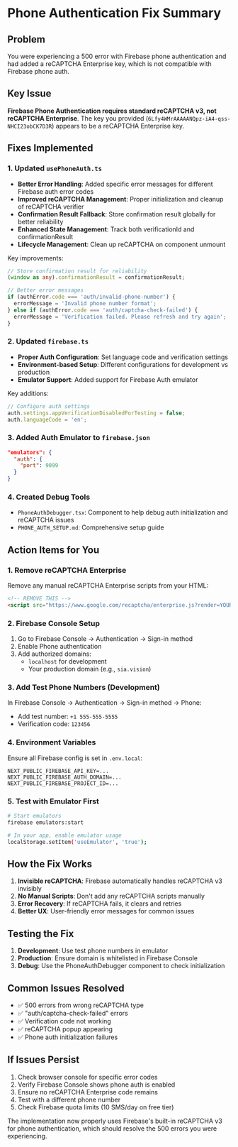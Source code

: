 # Phone Authentication Fix Summary

## Problem
You were experiencing a 500 error with Firebase phone authentication and had added a reCAPTCHA Enterprise key, which is not compatible with Firebase phone auth.

## Key Issue
**Firebase Phone Authentication requires standard reCAPTCHA v3, not reCAPTCHA Enterprise**. The key you provided (`6Lfy4WMrAAAAANQpz-iA4-qss-NHCI23obCK7D3R`) appears to be a reCAPTCHA Enterprise key.

## Fixes Implemented

### 1. Updated `usePhoneAuth.ts`
- **Better Error Handling**: Added specific error messages for different Firebase auth error codes
- **Improved reCAPTCHA Management**: Proper initialization and cleanup of reCAPTCHA verifier
- **Confirmation Result Fallback**: Store confirmation result globally for better reliability
- **Enhanced State Management**: Track both verificationId and confirmationResult
- **Lifecycle Management**: Clean up reCAPTCHA on component unmount

Key improvements:
```typescript
// Store confirmation result for reliability
(window as any).confirmationResult = confirmationResult;

// Better error messages
if (authError.code === 'auth/invalid-phone-number') {
  errorMessage = 'Invalid phone number format';
} else if (authError.code === 'auth/captcha-check-failed') {
  errorMessage = 'Verification failed. Please refresh and try again';
}
```

### 2. Updated `firebase.ts`
- **Proper Auth Configuration**: Set language code and verification settings
- **Environment-based Setup**: Different configurations for development vs production
- **Emulator Support**: Added support for Firebase Auth emulator

Key additions:
```typescript
// Configure auth settings
auth.settings.appVerificationDisabledForTesting = false;
auth.languageCode = 'en';
```

### 3. Added Auth Emulator to `firebase.json`
```json
"emulators": {
  "auth": {
    "port": 9099
  }
}
```

### 4. Created Debug Tools
- `PhoneAuthDebugger.tsx`: Component to help debug auth initialization and reCAPTCHA issues
- `PHONE_AUTH_SETUP.md`: Comprehensive setup guide

## Action Items for You

### 1. Remove reCAPTCHA Enterprise
Remove any manual reCAPTCHA Enterprise scripts from your HTML:
```html
<!-- REMOVE THIS -->
<script src="https://www.google.com/recaptcha/enterprise.js?render=YOUR_KEY"></script>
```

### 2. Firebase Console Setup
1. Go to Firebase Console → Authentication → Sign-in method
2. Enable Phone authentication
3. Add authorized domains:
   - `localhost` for development
   - Your production domain (e.g., `sia.vision`)

### 3. Add Test Phone Numbers (Development)
In Firebase Console → Authentication → Sign-in method → Phone:
- Add test number: `+1 555-555-5555`
- Verification code: `123456`

### 4. Environment Variables
Ensure all Firebase config is set in `.env.local`:
```
NEXT_PUBLIC_FIREBASE_API_KEY=...
NEXT_PUBLIC_FIREBASE_AUTH_DOMAIN=...
NEXT_PUBLIC_FIREBASE_PROJECT_ID=...
```

### 5. Test with Emulator First
```bash
# Start emulators
firebase emulators:start

# In your app, enable emulator usage
localStorage.setItem('useEmulator', 'true');
```

## How the Fix Works

1. **Invisible reCAPTCHA**: Firebase automatically handles reCAPTCHA v3 invisibly
2. **No Manual Scripts**: Don't add any reCAPTCHA scripts manually
3. **Error Recovery**: If reCAPTCHA fails, it clears and retries
4. **Better UX**: User-friendly error messages for common issues

## Testing the Fix

1. **Development**: Use test phone numbers in emulator
2. **Production**: Ensure domain is whitelisted in Firebase Console
3. **Debug**: Use the PhoneAuthDebugger component to check initialization

## Common Issues Resolved

- ✅ 500 errors from wrong reCAPTCHA type
- ✅ "auth/captcha-check-failed" errors
- ✅ Verification code not working
- ✅ reCAPTCHA popup appearing
- ✅ Phone auth initialization failures

## If Issues Persist

1. Check browser console for specific error codes
2. Verify Firebase Console shows phone auth is enabled
3. Ensure no reCAPTCHA Enterprise code remains
4. Test with a different phone number
5. Check Firebase quota limits (10 SMS/day on free tier)

The implementation now properly uses Firebase's built-in reCAPTCHA v3 for phone authentication, which should resolve the 500 errors you were experiencing.